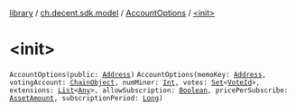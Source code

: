 [library](../../index.md) / [ch.decent.sdk.model](../index.md) / [AccountOptions](index.md) / [&lt;init&gt;](./-init-.md)

# &lt;init&gt;

`AccountOptions(public: `[`Address`](../../ch.decent.sdk.crypto/-address/index.md)`)`
`AccountOptions(memoKey: `[`Address`](../../ch.decent.sdk.crypto/-address/index.md)`, votingAccount: `[`ChainObject`](../-chain-object/index.md)`, numMiner: `[`Int`](https://kotlinlang.org/api/latest/jvm/stdlib/kotlin/-int/index.html)`, votes: `[`Set`](https://kotlinlang.org/api/latest/jvm/stdlib/kotlin.collections/-set/index.html)`<`[`VoteId`](../-vote-id/index.md)`>, extensions: `[`List`](https://kotlinlang.org/api/latest/jvm/stdlib/kotlin.collections/-list/index.html)`<`[`Any`](https://kotlinlang.org/api/latest/jvm/stdlib/kotlin/-any/index.html)`>, allowSubscription: `[`Boolean`](https://kotlinlang.org/api/latest/jvm/stdlib/kotlin/-boolean/index.html)`, pricePerSubscribe: `[`AssetAmount`](../-asset-amount/index.md)`, subscriptionPeriod: `[`Long`](https://kotlinlang.org/api/latest/jvm/stdlib/kotlin/-long/index.html)`)`